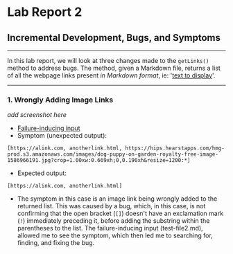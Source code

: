 # Lab Report 2
## Incremental Development, Bugs, and Symptoms
---
In this lab report, we will look at three changes made to the `getLinks()` method to address bugs. The method, given a Markdown file, returns a list of all the webpage links present *in Markdown format*, ie: '[text to display](link)'.

---
### 1. Wrongly Adding Image Links 

*add screenshot here*

* [Failure-inducing input](https://github.com/isabelwang30/markdown-parser/blob/main/test-file2.md)
* Symptom (unexpected output): 
```
[https://alink.com, anotherlink.html, https://hips.hearstapps.com/hmg-prod.s3.amazonaws.com/images/dog-puppy-on-garden-royalty-free-image-1586966191.jpg?crop=1.00xw:0.669xh;0,0.190xh&resize=1200:*]
```
* Expected output: 
```
[https://alink.com, anotherlink.html]
```
* The symptom in this case is an image link being wrongly added to the returned list. This was caused by a bug, which, in this case, is not confirming that the open bracket (`[]`) doesn't have an exclamation mark (`!`) immediately preceding it, before adding the substring within the parentheses to the list. The failure-inducing input (test-file2.md), allowed me to see the symptom, which then led me to searching for, finding, and fixing the bug.